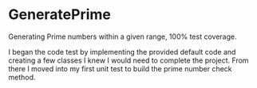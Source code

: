 # GeneratePrime
Generating Prime numbers within a given range, 100% test coverage.

I began the code test by implementing the provided default code and creating a few classes I knew I would need
to complete the project. From there I moved into my first unit test to build the prime number check method.
